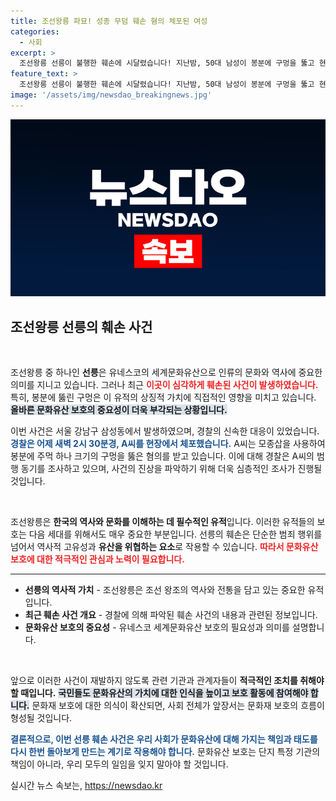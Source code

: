 ```yaml
---
title: 조선왕릉 파묘! 성종 무덤 훼손 혐의 체포된 여성
categories:
  - 사회
excerpt: >
  조선왕릉 선릉이 불행한 훼손에 시달렸습니다! 지난밤, 50대 남성이 봉분에 구멍을 뚫고 현장에서 체포되었는데, 그 배경은 과연 무엇일까요? 클릭해 확인해보세요!
feature_text: >
  조선왕릉 선릉이 불행한 훼손에 시달렸습니다! 지난밤, 50대 남성이 봉분에 구멍을 뚫고 현장에서 체포되었는데, 그 배경은 과연 무엇일까요? 클릭해 확인해보세요!
image: '/assets/img/newsdao_breakingnews.jpg'
---
```


<p><img src="/assets/img/newsdao_breakingnews.jpg" alt="koreaapp 속보" /></p>

<h2 data-ke-size="size26">조선왕릉 선릉의 훼손 사건</h2>

<p data-ke-size="size16">&nbsp;</p> 

<p>조선왕릉 중 하나인 <b>선릉</b>은 유네스코의 세계문화유산으로 인류의 문화와 역사에 중요한 의미를 지니고 있습니다. 그러나 최근 <b><span style="color: #ee2323;">이곳이 심각하게 훼손된 사건이 발생하였습니다.</span></b> 특히, 봉분에 뚫린 구멍은 이 유적의 상징적 가치에 직접적인 영향을 미치고 있습니다. <b><span style="background-color: #21538527;">올바른 문화유산 보호의 중요성이 더욱 부각되는 상황입니다.</span></b></p>

<p>이번 사건은 서울 강남구 삼성동에서 발생하였으며, 경찰의 신속한 대응이 있었습니다. <b><span style="color: #1a5490;">경찰은 어제 새벽 2시 30분경, A씨를 현장에서 체포했습니다.</span></b> A씨는 모종삽을 사용하여 봉분에 주먹 하나 크기의 구멍을 뚫은 혐의를 받고 있습니다. 이에 대해 경찰은 A씨의 범행 동기를 조사하고 있으며, 사건의 진상을 파악하기 위해 더욱 심층적인 조사가 진행될 것입니다.</p>

<p data-ke-size="size16">&nbsp;</p>

<p>조선왕릉은 <b>한국의 역사와 문화를 이해하는 데 필수적인 유적</b>입니다. 이러한 유적들의 보호는 다음 세대를 위해서도 매우 중요한 부분입니다. 선릉의 훼손은 단순한 범죄 행위를 넘어서 역사적 고유성과 <b>유산을 위협하는 요소</b>로 작용할 수 있습니다. <b><span style="color: #ee2323;">따라서 문화유산 보호에 대한 적극적인 관심과 노력이 필요합니다.</span></b></p>

<hr>

<ul>
    <li><b>선릉의 역사적 가치</b> - 조선왕릉은 조선 왕조의 역사와 전통을 담고 있는 중요한 유적입니다.</li>
    <li><b>최근 훼손 사건 개요</b> - 경찰에 의해 파악된 훼손 사건의 내용과 관련된 정보입니다.</li>
    <li><b>문화유산 보호의 중요성</b> - 유네스코 세계문화유산 보호의 필요성과 의미를 설명합니다.</li>
</ul>

<p data-ke-size="size16">&nbsp;</p>

<p>앞으로 이러한 사건이 재발하지 않도록 관련 기관과 관계자들이 <b>적극적인 조치를 취해야 할 때입니다.</b> <b><span style="background-color: #21538527;">국민들도 문화유산의 가치에 대한 인식을 높이고 보호 활동에 참여해야 합니다.</span></b> 문화재 보호에 대한 의식이 확산되면, 사회 전체가 앞장서는 문화재 보호의 흐름이 형성될 것입니다.</p>

<p><b><span style="color: #1a5490;">결론적으로, 이번 선릉 훼손 사건은 우리 사회가 문화유산에 대해 가지는 책임과 태도를 다시 한번 돌아보게 만드는 계기로 작용해야 합니다.</span></b> 문화유산 보호는 단지 특정 기관의 책임이 아니라, 우리 모두의 일임을 잊지 말아야 할 것입니다.</p>
실시간 뉴스 속보는, <a href="https://newsdao.kr" rel="dofollow">https://newsdao.kr</a>


